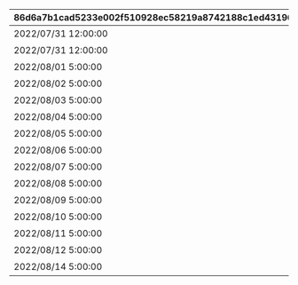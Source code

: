 |86d6a7b1cad5233e002f510928ec58219a8742188c1ed431963ba059afb3c2ac|23f05d1f0422f789eefa9e5a29f0ab3fb39155d7b7f2f3f25eccfa559174bced|2ff51de82755e695c8224c8e10df15ab45e54c01107817b024265c00461fe8cd|7b85d660d847ce4df50a3dc52095538f08bd5a126280abfb9fffd8453866ac44|e6663e2dd3a07a158df8ea6de302dfa9bb9fbf63a64329a1a0cc8c682463ad51|bb0ed71788f7a5d119da9a7421985210138fdd3e3d6557bac2cc5bd5bec5e410|0a022664d55eb94bb2c6dcc5747dd9db8d3fe852fded35dce3716cfd81267073|
| --- | --- | --- | --- | --- | --- | --- |
|2022/07/31 12:00:00|0|みゅ～ちゃんすくすく日記その1|10098|0|20053103|1009801|
|2022/07/31 12:00:00|5098001|みゅ～ちゃんすくすく日記その2|10098|1009801|0|1009802|
|2022/08/01 5:00:00|5098002|みゅ～ちゃんすくすく日記その3|10098|1009802|0|1009803|
|2022/08/02 5:00:00|5098002|みゅ～ちゃんすくすく日記その4|10098|1009803|0|1009804|
|2022/08/03 5:00:00|5098002|みゅ～ちゃんすくすく日記その5|10098|1009804|0|1009805|
|2022/08/04 5:00:00|5098002|みゅ～ちゃんすくすく日記その6|10098|1009805|0|1009806|
|2022/08/05 5:00:00|5098003|みゅ～ちゃんすくすく日記その7|10098|1009806|0|1009807|
|2022/08/06 5:00:00|5098003|みゅ～ちゃんすくすく日記その8|10098|1009807|0|1009808|
|2022/08/07 5:00:00|5098004|みゅ～ちゃんすくすく日記その9|10098|1009808|0|1009809|
|2022/08/08 5:00:00|5098005|みゅ～ちゃんすくすく日記その10|10098|1009809|0|1009810|
|2022/08/09 5:00:00|5098005|みゅ～ちゃんすくすく日記その11|10098|1009810|0|1009811|
|2022/08/10 5:00:00|5098005|みゅ～ちゃんすくすく日記その12|10098|1009811|0|1009812|
|2022/08/11 5:00:00|5098005|みゅ～ちゃんすくすく日記その13|10098|1009812|0|1009813|
|2022/08/12 5:00:00|5098006|みゅ～ちゃんすくすく日記その14|10098|1009813|0|1009814|
|2022/08/14 5:00:00|5098007|みゅ～ちゃんすくすく日記その15|10098|1009814|0|1009815|